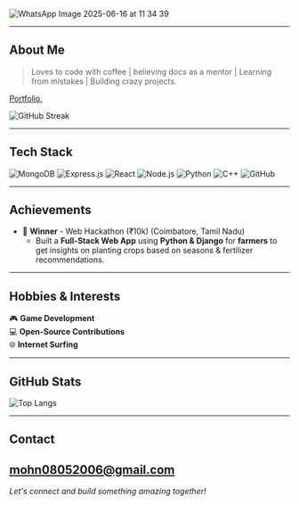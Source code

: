 
![WhatsApp Image 2025-06-16 at 11 34 39](https://github.com/user-attachments/assets/a8498695-d13a-40a0-acf7-f8bc460fbfcc)

---
## About Me
> Loves to code with coffee | believing docs as a mentor | Learning from mistakes | Building crazy projects.

[Portfolio.](https://mohandev.me)

![GitHub Streak](https://nirzak-streak-stats.vercel.app/?user=mohan-bee&theme=dark&hide_border=false)

---

## Tech Stack

![MongoDB](https://img.shields.io/badge/MongoDB-47A248?style=for-the-badge&logo=mongodb&logoColor=white)
![Express.js](https://img.shields.io/badge/Express.js-404D59?style=for-the-badge)
![React](https://img.shields.io/badge/React-20232A?style=for-the-badge&logo=react&logoColor=61DAFB)
![Node.js](https://img.shields.io/badge/Node.js-43853D?style=for-the-badge&logo=node.js&logoColor=white)
![Python](https://img.shields.io/badge/Python-3776AB?style=for-the-badge&logo=python&logoColor=white)
![C++](https://img.shields.io/badge/C++-00599C?style=for-the-badge&logo=c%2B%2B&logoColor=white)
![GitHub](https://img.shields.io/badge/GitHub-100000?style=for-the-badge&logo=github&logoColor=white)

---

## Achievements
- 🏅 **Winner** -  Web Hackathon (₹10k) (Coimbatore, Tamil Nadu)  
  - Built a **Full-Stack Web App** using **Python & Django** for **farmers** to get insights on planting crops based on seasons & fertilizer recommendations.

---


## Hobbies & Interests

🎮 **Game Development**  
💻 **Open-Source Contributions**  
🌐 **Internet Surfing**  

---

## GitHub Stats

![Top Langs](https://github-readme-stats.vercel.app/api/top-langs/?username=mohan-bee&layout=compact&theme=tokyonight)

---

## Contact

[mohn08052006@gmail.com](mailto:mohn08052006@gmail.com)  
---
*Let's connect and build something amazing together!*
